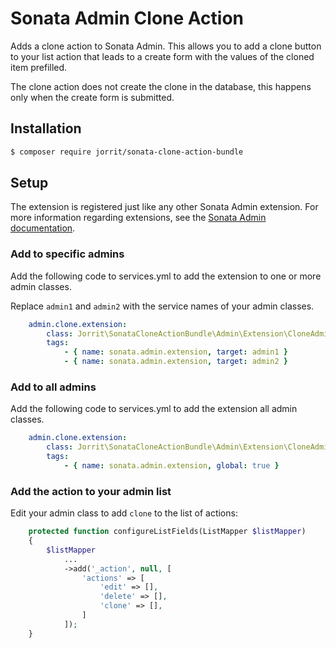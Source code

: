 # Sonata Admin Clone Action

Adds a clone action to Sonata Admin. This allows you to add a clone button to
your list action that leads to a create form with the values of the cloned item
prefilled.

The clone action does not create the clone in the database, this happens only
when the create form is submitted.

## Installation

```bash
$ composer require jorrit/sonata-clone-action-bundle
```

## Setup

The extension is registered just like any other Sonata Admin extension.
For more information regarding extensions, see the [Sonata Admin documentation](https://sonata-project.org/bundles/admin/3-x/doc/reference/extensions.html).

### Add to specific admins

Add the following code to services.yml to add the extension to one or more admin classes.

Replace `admin1` and `admin2` with the service names of your admin classes.

```yaml
    admin.clone.extension:
        class: Jorrit\SonataCloneActionBundle\Admin\Extension\CloneAdminExtension
        tags:
            - { name: sonata.admin.extension, target: admin1 }
            - { name: sonata.admin.extension, target: admin2 }
```

### Add to all admins

Add the following code to services.yml to add the extension all admin classes.

```yaml
    admin.clone.extension:
        class: Jorrit\SonataCloneActionBundle\Admin\Extension\CloneAdminExtension
        tags:
            - { name: sonata.admin.extension, global: true }
```

### Add the action to your admin list

Edit your admin class to add `clone` to the list of actions:

```php
    protected function configureListFields(ListMapper $listMapper)
    {
        $listMapper
            ...
            ->add('_action', null, [
                'actions' => [
                    'edit' => [],
                    'delete' => [],
                    'clone' => [],
                ]
            ]);
    }
```
